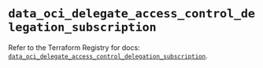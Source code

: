 # `data_oci_delegate_access_control_delegation_subscription`

Refer to the Terraform Registry for docs: [`data_oci_delegate_access_control_delegation_subscription`](https://registry.terraform.io/providers/hashicorp/oci/7.19.0/docs/data-sources/delegate_access_control_delegation_subscription).
